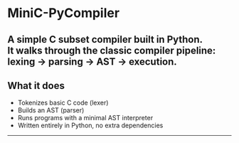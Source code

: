 # MiniC-PyCompiler

A simple **C subset compiler built in Python**.  
It walks through the classic compiler pipeline: **lexing → parsing → AST → execution**.  
---

## What it does
- Tokenizes basic C code (lexer)
- Builds an AST (parser)
- Runs programs with a minimal AST interpreter
- Written entirely in Python, no extra dependencies

---
